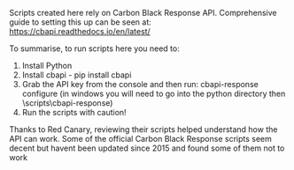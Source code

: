 Scripts created here rely on Carbon Black Response API.
Comprehensive guide to setting this up can be seen at:
https://cbapi.readthedocs.io/en/latest/

To summarise, to run scripts here you need to:
1. Install Python 
2. Install cbapi - pip install cbapi
3. Grab the API key from the console and then run: cbapi-response configure 
  (in windows you will need to go into the python directory then \scripts\cbapi-response)
4. Run the scripts with caution!  

Thanks to Red Canary, reviewing their scripts helped understand how the API can work. 
Some of the official Carbon Black Response scripts seem decent but havent been updated since 2015 and found some of them not to work

